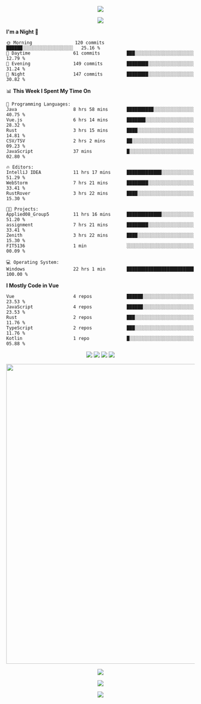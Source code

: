 <!-- https://github.com/kyechan99/capsule-render -->
<p align="center">
<img src="https://capsule-render.vercel.app/api?type=waving&color=timeGradient&height=300&&section=header&text=HELLO%20THERE!&fontSize=90&fontAlign=50&fontAlignY=30&desc=I%20am%20KinLeoapple!&descAlign=50&descSize=30&descAlignY=60&animation=twinkling" />
</p>

<!-- https://github.com/DenverCoder1/readme-typing-svg -->
<p align="center">
<img src="https://readme-typing-svg.demolab.com?font=Orbitron&size=25&pause=1000&center=true&vCenter=true&random=false&width=600&lines=I+am+super+obsessed+with+programming!;Well+...+Maybe+not+..." />
</p>

<!-- https://github.com/anmol098/waka-readme-stats -->
<!--START_SECTION:waka-->
**I'm a Night 🦉** 

```text
🌞 Morning                120 commits         ██████░░░░░░░░░░░░░░░░░░░   25.16 % 
🌆 Daytime                61 commits          ███░░░░░░░░░░░░░░░░░░░░░░   12.79 % 
🌃 Evening                149 commits         ████████░░░░░░░░░░░░░░░░░   31.24 % 
🌙 Night                  147 commits         ████████░░░░░░░░░░░░░░░░░   30.82 % 
```


📊 **This Week I Spent My Time On** 

```text
💬 Programming Languages: 
Java                     8 hrs 58 mins       ██████████░░░░░░░░░░░░░░░   40.75 % 
Vue.js                   6 hrs 14 mins       ███████░░░░░░░░░░░░░░░░░░   28.32 % 
Rust                     3 hrs 15 mins       ████░░░░░░░░░░░░░░░░░░░░░   14.81 % 
CSV/TSV                  2 hrs 2 mins        ██░░░░░░░░░░░░░░░░░░░░░░░   09.23 % 
JavaScript               37 mins             █░░░░░░░░░░░░░░░░░░░░░░░░   02.80 % 

🔥 Editors: 
IntelliJ IDEA            11 hrs 17 mins      █████████████░░░░░░░░░░░░   51.29 % 
WebStorm                 7 hrs 21 mins       ████████░░░░░░░░░░░░░░░░░   33.41 % 
RustRover                3 hrs 22 mins       ████░░░░░░░░░░░░░░░░░░░░░   15.30 % 

🐱‍💻 Projects: 
Applied08_Group5         11 hrs 16 mins      █████████████░░░░░░░░░░░░   51.20 % 
assignment               7 hrs 21 mins       ████████░░░░░░░░░░░░░░░░░   33.41 % 
Zenith                   3 hrs 22 mins       ████░░░░░░░░░░░░░░░░░░░░░   15.30 % 
FIT5136                  1 min               ░░░░░░░░░░░░░░░░░░░░░░░░░   00.09 % 

💻 Operating System: 
Windows                  22 hrs 1 min        █████████████████████████   100.00 % 
```

**I Mostly Code in Vue** 

```text
Vue                      4 repos             ██████░░░░░░░░░░░░░░░░░░░   23.53 % 
JavaScript               4 repos             ██████░░░░░░░░░░░░░░░░░░░   23.53 % 
Rust                     2 repos             ███░░░░░░░░░░░░░░░░░░░░░░   11.76 % 
TypeScript               2 repos             ███░░░░░░░░░░░░░░░░░░░░░░   11.76 % 
Kotlin                   1 repo              █░░░░░░░░░░░░░░░░░░░░░░░░   05.88 % 
```




<!--END_SECTION:waka-->

<!-- https://github.com/badges/shields -->
<p align="center">
<a href="https://github.com/KinLeoapple"><img src="https://img.shields.io/badge/GitHub-KinLeoapple-blue?logo=github" /></a>
<a href="https://space.bilibili.com/77531961"><img src="https://img.shields.io/badge/哔哩哔哩-巷陌雨季-pink?logo=bilibili" /></a>
<img src="https://img.shields.io/badge/QQ-996711203-green?logo=tencentqq" />
<!-- https://github.com/antonkomarev/github-profile-views-counter -->
<img src="https://komarev.com/ghpvc/?username=KinLeoapple&abbreviated=true&color=yellow" />
</p>

<!-- https://github.com/Ashutosh00710/github-readme-activity-graph -->
<p align="center">
  <img width="800" src="https://github-readme-activity-graph.vercel.app/graph?username=Kinleoapple&theme=github-compact&hide_border=true&area=true" />
</p>

<p align="center">
<img align="center" src="https://github-readme-stats.vercel.app/api/top-langs/?username=Kinleoapple&theme=transparent&hide_border=true&layout=donut-vertical&langs_count=6" />
</p>

<p align="center">
  <a href="https://skillicons.dev">
    <img src="https://skillicons.dev/icons?i=electron,flutter,go,html,java,js,kotlin,ktor,mongodb,py,react,vue,spring,sqlite,mysql" />
  </a>
</p>

<!-- https://github.com/kyechan99/capsule-render -->
<p align="center">
<img src="https://capsule-render.vercel.app/api?type=waving&color=timeGradient&height=300&&section=footer&text=THE%20END!&fontSize=90&fontAlign=50&fontAlignY=70&desc=Enjoy%20your%20journey%20of%20coding!&descAlign=50&descSize=30&descAlignY=40&animation=twinkling" />
</p>
